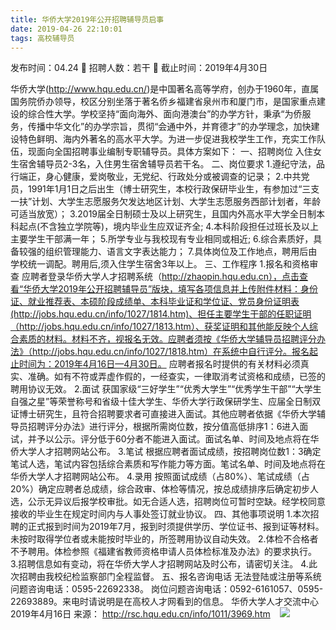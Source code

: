 ```yaml
---
title: 华侨大学2019年公开招聘辅导员启事
date: 2019-04-26 22:10:01
tags: 高校辅导员
---
```

发布时间：04.24   🌟   招聘人数：若干   🌈   截止时间：2019年4月30日
<!-- more -->

华侨大学(http://www.hqu.edu.cn/)是中国著名高等学府，创办于1960年，直属国务院侨办领导，校区分别坐落于著名侨乡福建省泉州市和厦门市，是国家重点建设的综合性大学。学校坚持“面向海外、面向港澳台”的办学方针，秉承“为侨服务，传播中华文化”的办学宗旨，贯彻“会通中外，并育德才”的办学理念，加快建设特色鲜明、海内外著名的高水平大学。为进一步促进我校学生工作，充实工作队伍，现面向全国招聘事业编制专职辅导员。具体方案如下：
一、招聘岗位
入住女生宿舍辅导员2-3名，入住男生宿舍辅导员若干名。
二、岗位要求
1.遵纪守法，品行端正，身心健康，爱岗敬业，无党纪、行政处分或被调查的记录；
2.中共党员，1991年1月1日之后出生（博士研究生，本校行政保研毕业生，有参加过“三支一扶”计划、大学生志愿服务欠发达地区计划、大学生志愿服务西部计划者，年龄可适当放宽）；
3.2019届全日制硕士及以上研究生，且国内外高水平大学全日制本科起点(不含独立学院等)，境内毕业生应双证齐全;
4.本科阶段担任过班长及以上主要学生干部满一年；
5.所学专业与我校现有专业相同或相近;
6.综合素质好，具备较强的组织管理能力、语言文字表达能力；
7.具体岗位及工作地点，聘用后由学校统一调配。聘用后,须入住学生宿舍3年以上。
三、工作程序
1.报名和资格审查
应聘者登录华侨大学人才招聘系统（http://zhaopin.hqu.edu.cn），点击查看“华侨大学2019年公开招聘辅导员”版块，填写各项信息并上传附件材料：身份证、就业推荐表、本硕阶段成绩单、本科毕业证和学位证、党员身份证明表(http://jobs.hqu.edu.cn/info/1027/1814.htm)、担任主要学生干部的任职证明（http://jobs.hqu.edu.cn/info/1027/1813.htm）、获奖证明和其他能反映个人综合素质的材料。材料不齐，视报名无效。应聘者须按《华侨大学辅导员招聘评分办法》（http://jobs.hqu.edu.cn/info/1027/1818.htm）在系统中自行评分。报名起止时间为：2019年4月16日—4月30日。
应聘者报名时提供的有关材料必须真实、准确。如有不符或弄虚作假的，一经查实，一律取消考试资格和成绩，已签的聘用协议无效。
2.面试
获国家级“三好学生”“优秀大学生”“优秀学生干部”“大学生自强之星”等荣誉称号和省级十佳大学生、华侨大学行政保研学生、应届全日制双证博士研究生，且符合招聘要求者可直接进入面试。其他应聘者依据《华侨大学辅导员招聘评分办法》进行评分，根据所需岗位数，按分值高低排序1：6进入面试，并予以公示。评分低于60分者不能进入面试。面试名单、时间及地点将在华侨大学人才招聘网站公布。
3.笔试
根据应聘者面试成绩，按招聘岗位数1：3确定笔试人选，笔试内容包括综合素质和写作能力等方面。笔试名单、时间及地点将在华侨大学人才招聘网站公布。
4.录用
按照面试成绩（占80%）、笔试成绩（占20%）确定应聘者总成绩，综合政审、体检等情况，按总成绩排序后确定初步人选，公示无异议后报学校审批。如无合适人选，招聘岗位可暂时空缺。经学校同意接收的毕业生在规定时间内与人事处签订就业协议。
四、其他事项说明
1.本次招聘的正式报到时间为2019年7月，报到时须提供学历、学位证书、报到证等材料。未按时取得学位者或未能按时毕业的，所签聘用协议自动失效。
2.体检不合格者不予聘用。体检参照《福建省教师资格申请人员体检标准及办法》的要求执行。
3.招聘信息如有变动，将在华侨大学人才招聘网站及时公布，请密切关注。
4.此次招聘由我校纪检监察部门全程监督。
五、报名咨询电话
无法登陆或注册等系统问题咨询电话：0595-22692338。
岗位问题咨询电话：0592-6161057、0595-22693889。来电时请说明是在高校人才网看到的信息。
华侨大学人才交流中心
2019年4月16日
来源：
http://rsc.hqu.edu.cn/info/1011/3969.htm
 
 ![](https://cdn.weiweiblog.cn/20181015134814.png)
